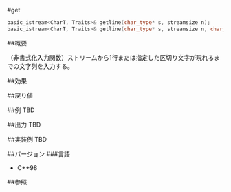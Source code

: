 #get
```cpp
basic_istream<CharT, Traits>& getline(char_type* s, streamsize n);
basic_istream<CharT, Traits>& getline(char_type* s, streamsize n, char_type delim);
```

##概要

（非書式化入力関数）ストリームから1行または指定した区切り文字が現れるまでの文字列を入力する。

##効果

##戻り値

##例
TBD

##出力
TBD

##実装例
TBD

##バージョン
###言語
- C++98

##参照
